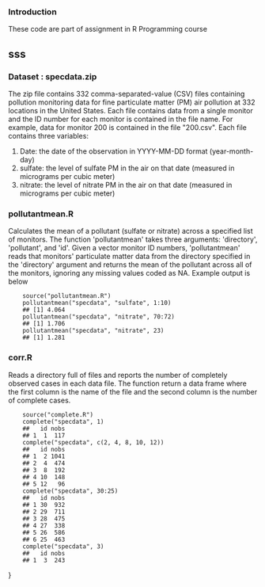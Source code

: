 ### Introduction
These code are part of assignment in R Programming course 

## sss

### Dataset : specdata.zip
The zip file contains 332 comma-separated-value (CSV) files containing pollution monitoring data for fine particulate matter (PM) air pollution at 332 locations in the United States. Each file contains data from a single monitor and the ID number for each monitor is contained in the file name. For example, data for monitor 200 is contained in the file "200.csv". Each file contains three variables:

1. Date: the date of the observation in YYYY-MM-DD format (year-month-day)
2. sulfate: the level of sulfate PM in the air on that date (measured in micrograms per cubic meter)
3. nitrate: the level of nitrate PM in the air on that date (measured in micrograms per cubic meter)

### pollutantmean.R

Calculates the mean of a pollutant (sulfate or nitrate) across a specified list of monitors. The function 'pollutantmean' takes three arguments: 'directory', 'pollutant', and 'id'. Given a vector monitor ID numbers, 'pollutantmean' reads that monitors' particulate matter data from the directory specified in the 'directory' argument and returns the mean of the pollutant across all of the monitors, ignoring any missing values coded as NA. Example output is below


<!-- -->
        source("pollutantmean.R")
        pollutantmean("specdata", "sulfate", 1:10)
        ## [1] 4.064
        pollutantmean("specdata", "nitrate", 70:72)
        ## [1] 1.706
        pollutantmean("specdata", "nitrate", 23)
        ## [1] 1.281

### corr.R

Reads a directory full of files and reports the number of completely observed cases in each data file. The function return a data frame where the first column is the name of the file and the second column is the number of complete cases. 

<!-- -->
        source("complete.R")
        complete("specdata", 1)
        ##   id nobs
        ## 1  1  117
        complete("specdata", c(2, 4, 8, 10, 12))
        ##   id nobs
        ## 1  2 1041
        ## 2  4  474
        ## 3  8  192
        ## 4 10  148
        ## 5 12   96
        complete("specdata", 30:25)
        ##   id nobs
        ## 1 30  932
        ## 2 29  711
        ## 3 28  475
        ## 4 27  338
        ## 5 26  586
        ## 6 25  463
        complete("specdata", 3)
        ##   id nobs
        ## 1  3  243
  }

